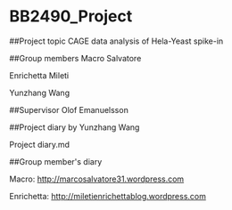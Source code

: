 # BB2490_Project

##Project topic
CAGE data analysis of Hela-Yeast spike-in

##Group members 
Macro Salvatore

Enrichetta Mileti

Yunzhang Wang

##Supervisor
Olof Emanuelsson

##Project diary by Yunzhang Wang

Project diary.md

##Group member's diary

Macro:	http://marcosalvatore31.wordpress.com 

Enrichetta: http://miletienrichettablog.wordpress.com

